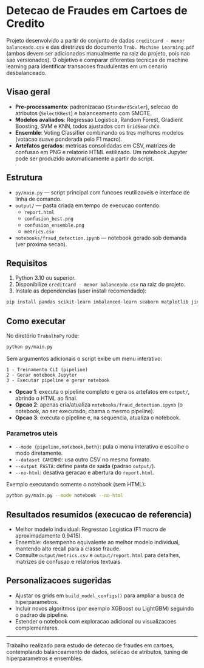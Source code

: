 # Detecao de Fraudes em Cartoes de Credito

Projeto desenvolvido a partir do conjunto de dados `creditcard - menor balanceado.csv` e das diretrizes do documento `Trab. Machine Learning.pdf` (ambos devem ser adicionados manualmente na raiz do projeto, pois nao sao versionados). O objetivo e comparar diferentes tecnicas de machine learning para identificar transacoes fraudulentas em um cenario desbalanceado.

## Visao geral
- **Pre-processamento**: padronizacao (`StandardScaler`), selecao de atributos (`SelectKBest`) e balanceamento com SMOTE.
- **Modelos avaliados**: Regressao Logistica, Random Forest, Gradient Boosting, SVM e KNN, todos ajustados com `GridSearchCV`.
- **Ensemble**: Voting Classifier combinando os tres melhores modelos (votacao suave ponderada pelo F1 macro).
- **Artefatos gerados**: metricas consolidadas em CSV, matrizes de confusao em PNG e relatorio HTML estilizado. Um notebook Jupyter pode ser produzido automaticamente a partir do script.

## Estrutura
- `py/main.py` — script principal com funcoes reutilizaveis e interface de linha de comando.
- `output/` — pasta criada em tempo de execucao contendo:
  - `report.html`
  - `confusion_best.png`
  - `confusion_ensemble.png`
  - `metrics.csv`
- `notebooks/fraud_detection.ipynb` — notebook gerado sob demanda (ver proxima secao).

## Requisitos
1. Python 3.10 ou superior.
2. Disponibilize `creditcard - menor balanceado.csv` na raiz do projeto.
3. Instale as dependencias (user install recomendado):

```bash
pip install pandas scikit-learn imbalanced-learn seaborn matplotlib jinja2 nbformat
```

## Como executar
No diretório `TrabalhoPy` rode:

```bash
python py/main.py
```

Sem argumentos adicionais o script exibe um menu interativo:
```
1 - Treinamento CLI (pipeline)
2 - Gerar notebook Jupyter
3 - Executar pipeline e gerar notebook
```

- **Opcao 1**: executa o pipeline completo e gera os artefatos em `output/`, abrindo o HTML ao final.
- **Opcao 2**: apenas cria/atualiza `notebooks/fraud_detection.ipynb` (o notebook, ao ser executado, chama o mesmo pipeline).
- **Opcao 3**: executa o pipeline e, na sequencia, atualiza o notebook.

### Parametros uteis
- `--mode {pipeline,notebook,both}`: pula o menu interativo e escolhe o modo diretamente.
- `--dataset CAMINHO`: usa outro CSV no mesmo formato.
- `--output PASTA`: define pasta de saida (padrao `output/`).
- `--no-html`: desativa geracao e abertura do `report.html`.

Exemplo executando somente o notebook (sem HTML):

```bash
python py/main.py --mode notebook --no-html
```

## Resultados resumidos (execucao de referencia)
- Melhor modelo individual: Regressao Logistica (F1 macro de aproximadamente 0.9415).
- Ensemble: desempenho equivalente ao melhor modelo individual, mantendo alto recall para a classe fraude.
- Consulte `output/metrics.csv` e `output/report.html` para detalhes, matrizes de confusao e relatorios textuais.

## Personalizacoes sugeridas
- Ajustar os grids em `build_model_configs()` para ampliar a busca de hiperparametros.
- Incluir novos algoritmos (por exemplo XGBoost ou LightGBM) seguindo o padrao de pipeline.
- Estender o notebook com exploracao adicional ou visualizacoes complementares.

---
Trabalho realizado para estudo de detecao de fraudes em cartoes, contemplando balanceamento de dados, selecao de atributos, tuning de hiperparametros e ensembles.
